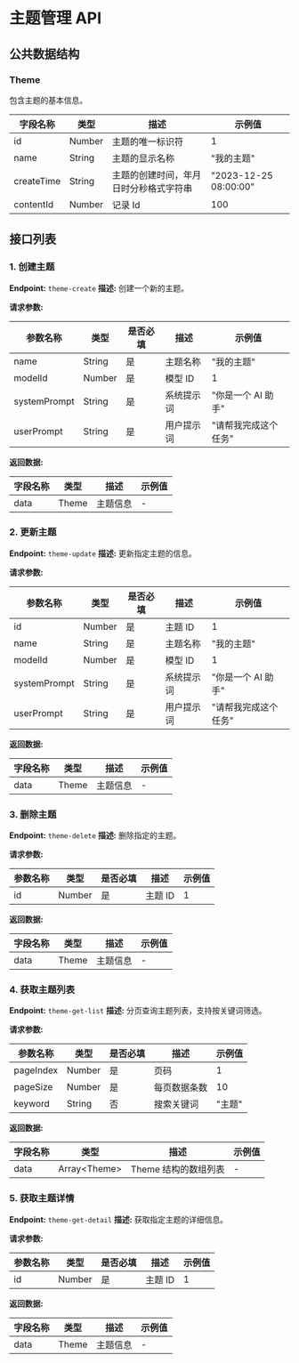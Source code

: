 # 主题管理 API

## 公共数据结构

### Theme

包含主题的基本信息。

| 字段名称   | 类型   | 描述                                   | 示例值                |
| ---------- | ------ | -------------------------------------- | --------------------- |
| id         | Number | 主题的唯一标识符                       | 1                     |
| name       | String | 主题的显示名称                         | "我的主题"            |
| createTime | String | 主题的创建时间，年月日时分秒格式字符串 | "2023-12-25 08:00:00" |
| contentId  | Number | 记录 Id                                | 100                   |

## 接口列表

### 1. 创建主题

**Endpoint:** `theme-create`
**描述:** 创建一个新的主题。

**请求参数:**

| 参数名称     | 类型   | 是否必填 | 描述       | 示例值               |
| ------------ | ------ | -------- | ---------- | -------------------- |
| name         | String | 是       | 主题名称   | "我的主题"           |
| modelId      | Number | 是       | 模型 ID    | 1                    |
| systemPrompt | String | 是       | 系统提示词 | "你是一个 AI 助手"   |
| userPrompt   | String | 是       | 用户提示词 | "请帮我完成这个任务" |

**返回数据:**

| 字段名称 | 类型  | 描述     | 示例值 |
| -------- | ----- | -------- | ------ |
| data     | Theme | 主题信息 | -      |

### 2. 更新主题

**Endpoint:** `theme-update`
**描述:** 更新指定主题的信息。

**请求参数:**

| 参数名称     | 类型   | 是否必填 | 描述       | 示例值               |
| ------------ | ------ | -------- | ---------- | -------------------- |
| id           | Number | 是       | 主题 ID    | 1                    |
| name         | String | 是       | 主题名称   | "我的主题"           |
| modelId      | Number | 是       | 模型 ID    | 1                    |
| systemPrompt | String | 是       | 系统提示词 | "你是一个 AI 助手"   |
| userPrompt   | String | 是       | 用户提示词 | "请帮我完成这个任务" |

**返回数据:**

| 字段名称 | 类型  | 描述     | 示例值 |
| -------- | ----- | -------- | ------ |
| data     | Theme | 主题信息 | -      |

### 3. 删除主题

**Endpoint:** `theme-delete`
**描述:** 删除指定的主题。

**请求参数:**

| 参数名称 | 类型   | 是否必填 | 描述    | 示例值 |
| -------- | ------ | -------- | ------- | ------ |
| id       | Number | 是       | 主题 ID | 1      |

**返回数据:**

| 字段名称 | 类型  | 描述     | 示例值 |
| -------- | ----- | -------- | ------ |
| data     | Theme | 主题信息 | -      |

### 4. 获取主题列表

**Endpoint:** `theme-get-list`
**描述:** 分页查询主题列表，支持按关键词筛选。

**请求参数:**

| 参数名称  | 类型   | 是否必填 | 描述         | 示例值 |
| --------- | ------ | -------- | ------------ | ------ |
| pageIndex | Number | 是       | 页码         | 1      |
| pageSize  | Number | 是       | 每页数据条数 | 10     |
| keyword   | String | 否       | 搜索关键词   | "主题" |

**返回数据:**

| 字段名称 | 类型           | 描述                 | 示例值 |
| -------- | -------------- | -------------------- | ------ |
| data     | Array\<Theme\> | Theme 结构的数组列表 | -      |

### 5. 获取主题详情

**Endpoint:** `theme-get-detail`
**描述:** 获取指定主题的详细信息。

**请求参数:**

| 参数名称 | 类型   | 是否必填 | 描述    | 示例值 |
| -------- | ------ | -------- | ------- | ------ |
| id       | Number | 是       | 主题 ID | 1      |

**返回数据:**

| 字段名称 | 类型  | 描述     | 示例值 |
| -------- | ----- | -------- | ------ |
| data     | Theme | 主题信息 | -      |
